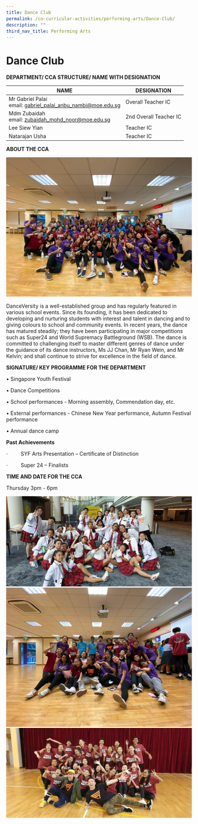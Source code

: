 ```yaml
---
title: Dance Club
permalink: /co-curricular-activities/performing-arts/Dance-Club/
description: ""
third_nav_title: Performing Arts
---
```

Dance Club
==========

**DEPARTMENT/ CCA STRUCTURE/ NAME WITH DESIGNATION**


| **NAME**                                                        | **DESIGNATION**        |
|-----------------------------------------------------------------|------------------------|
| Mr Gabriel Palai<br>email: gabriel_palai_anbu_nambi@moe.edu.sg  | Overall Teacher IC     |
| Mdm Zubaidah<br>email: zubaidah_mohd_noor@moe.edu.sg            | 2nd Overall Teacher IC |
| Lee Siew Yian                                                   | Teacher IC             |
| Natarajan Usha                                                  | Teacher IC             |



**ABOUT THE CCA**

![](/images/Dance1.jpeg)

DanceVersity is a well-established group and has regularly featured in various school events. Since its founding, it has been dedicated to developing and nurturing students with interest and talent in dancing and to giving colours to school and community events. In recent years, the dance has matured steadily; they have been participating in major competitions such as Super24 and World Supremacy Battleground (WSB). The dance is committed to challenging itself to master different genres of dance under the guidance of its dance instructors, Ms JJ Chan, Mr Ryan Wein, and Mr Kelvin; and shall continue to strive for excellence in the field of dance.  
  

**SIGNATURE/ KEY PROGRAMME FOR THE DEPARTMENT**

•  Singapore Youth Festival

• Dance Competitions

• School performances - Morning assembly, Commendation day, etc.

• External performances - Chinese New Year performance, Autumn Festival performance

• Annual dance camp  
  

**Past Achievements**

·         SYF Arts Presentation – Certificate of Distinction

·         Super 24 – Finalists 

**TIME AND DATE FOR THE CCA**

Thursday 3pm - 6pm

![](/images/Dance2.jpeg)
![](/images/Dance3.jpeg)
![](/images/Dance4.jpeg)